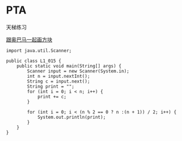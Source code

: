 # PTA
天梯练习

[跟奥巴马一起画方块](https://pintia.cn/problem-sets/994805046380707840/problems/994805124398956544)

    import java.util.Scanner;

    public class L1_015 {
        public static void main(String[] args) {
            Scanner input = new Scanner(System.in);
            int n = input.nextInt();
            String c = input.next();
            String print = "";
            for (int i = 0; i < n; i++) {
                print += c;
            }

            for (int i = 0; i < (n % 2 == 0 ? n :(n + 1)) / 2; i++) {
                System.out.println(print);
            }
        }
    }
